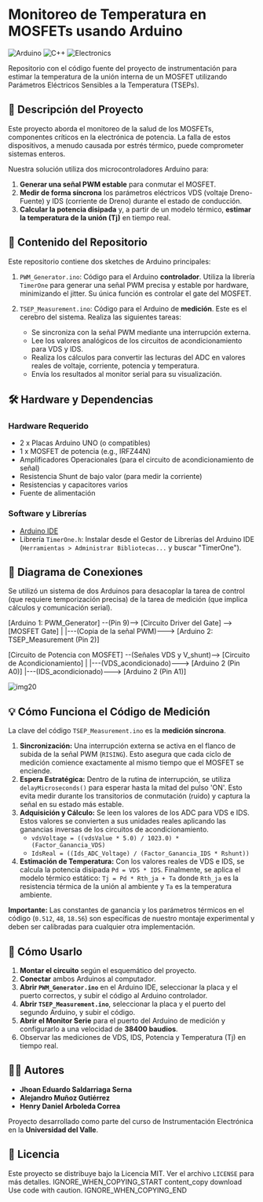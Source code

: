 # Monitoreo de Temperatura en MOSFETs usando Arduino

![Arduino](https://img.shields.io/badge/Arduino-00979D?style=for-the-badge&logo=arduino&logoColor=white)
![C++](https://img.shields.io/badge/C%2B%2B-00599C?style=for-the-badge&logo=c%2B%2B&logoColor=white)
![Electronics](https://img.shields.io/badge/Electronics-Project-blue?style=for-the-badge)

Repositorio con el código fuente del proyecto de instrumentación para estimar la temperatura de la unión interna de un MOSFET utilizando Parámetros Eléctricos Sensibles a la Temperatura (TSEPs).

## 📝 Descripción del Proyecto

Este proyecto aborda el monitoreo de la salud de los MOSFETs, componentes críticos en la electrónica de potencia. La falla de estos dispositivos, a menudo causada por estrés térmico, puede comprometer sistemas enteros.

Nuestra solución utiliza dos microcontroladores Arduino para:
1.  **Generar una señal PWM estable** para conmutar el MOSFET.
2.  **Medir de forma síncrona** los parámetros eléctricos VDS (voltaje Dreno-Fuente) y IDS (corriente de Dreno) durante el estado de conducción.
3.  **Calcular la potencia disipada** y, a partir de un modelo térmico, **estimar la temperatura de la unión (Tj)** en tiempo real.

## 📂 Contenido del Repositorio

Este repositorio contiene dos sketches de Arduino principales:

1.  `PWM_Generator.ino`: Código para el Arduino **controlador**. Utiliza la librería `TimerOne` para generar una señal PWM precisa y estable por hardware, minimizando el jitter. Su única función es controlar el gate del MOSFET.

2.  `TSEP_Measurement.ino`: Código para el Arduino de **medición**. Este es el cerebro del sistema. Realiza las siguientes tareas:
    *   Se sincroniza con la señal PWM mediante una interrupción externa.
    *   Lee los valores analógicos de los circuitos de acondicionamiento para VDS y IDS.
    *   Realiza los cálculos para convertir las lecturas del ADC en valores reales de voltaje, corriente, potencia y temperatura.
    *   Envía los resultados al monitor serial para su visualización.

## 🛠️ Hardware y Dependencias

### Hardware Requerido
*   2 x Placas Arduino UNO (o compatibles)
*   1 x MOSFET de potencia (e.g., IRFZ44N)
*   Amplificadores Operacionales (para el circuito de acondicionamiento de señal)
*   Resistencia Shunt de bajo valor (para medir la corriente)
*   Resistencias y capacitores varios
*   Fuente de alimentación

### Software y Librerías
*   [Arduino IDE](https://www.arduino.cc/en/software)
*   Librería `TimerOne.h`: Instalar desde el Gestor de Librerías del Arduino IDE (`Herramientas > Administrar Bibliotecas...` y buscar "TimerOne").

## 🔌 Diagrama de Conexiones

Se utilizó un sistema de dos Arduinos para desacoplar la tarea de control (que requiere temporización precisa) de la tarea de medición (que implica cálculos y comunicación serial).


[Arduino 1: PWM_Generator] --(Pin 9)--> [Circuito Driver del Gate] --> [MOSFET Gate]
|
|---(Copia de la señal PWM)---> [Arduino 2: TSEP_Measurement (Pin 2)]

[Circuito de Potencia con MOSFET] --(Señales VDS y V_shunt)--> [Circuito de Acondicionamiento]
|
|---(VDS_acondicionado)---> [Arduino 2 (Pin A0)]
|---(IDS_acondicionado)---> [Arduino 2 (Pin A1)]

![img20](https://github.com/user-attachments/assets/605e0d00-9812-4b44-a843-8d1da4705b26)


## 💡 Cómo Funciona el Código de Medición

La clave del código `TSEP_Measurement.ino` es la **medición síncrona**.

1.  **Sincronización:** Una interrupción externa se activa en el flanco de subida de la señal PWM (`RISING`). Esto asegura que cada ciclo de medición comience exactamente al mismo tiempo que el MOSFET se enciende.
2.  **Espera Estratégica:** Dentro de la rutina de interrupción, se utiliza `delayMicroseconds()` para esperar hasta la mitad del pulso 'ON'. Esto evita medir durante los transitorios de conmutación (ruido) y captura la señal en su estado más estable.
3.  **Adquisición y Cálculo:** Se leen los valores de los ADC para VDS e IDS. Estos valores se convierten a sus unidades reales aplicando las ganancias inversas de los circuitos de acondicionamiento.
    *   `vdsVoltage = ((vdsValue * 5.0) / 1023.0) * (Factor_Ganancia_VDS)`
    *   `IdsReal = ((Ids_ADC_Voltage) / (Factor_Ganancia_IDS * Rshunt))`
4.  **Estimación de Temperatura:** Con los valores reales de VDS e IDS, se calcula la potencia disipada `Pd = VDS * IDS`. Finalmente, se aplica el modelo térmico estático: `Tj = Pd * Rth_ja + Ta` donde `Rth_ja` es la resistencia térmica de la unión al ambiente y `Ta` es la temperatura ambiente.

**Importante:** Las constantes de ganancia y los parámetros térmicos en el código (`0.512`, `48`, `18.56`) son específicas de nuestro montaje experimental y deben ser calibradas para cualquier otra implementación.

## 🚀 Cómo Usarlo

1.  **Montar el circuito** según el esquemático del proyecto.
2.  **Conectar** ambos Arduinos al computador.
3.  **Abrir `PWM_Generator.ino`** en el Arduino IDE, seleccionar la placa y el puerto correctos, y subir el código al Arduino controlador.
4.  **Abrir `TSEP_Measurement.ino`**, seleccionar la placa y el puerto del segundo Arduino, y subir el código.
5.  **Abrir el Monitor Serie** para el puerto del Arduino de medición y configurarlo a una velocidad de **38400 baudios**.
6.  Observar las mediciones de VDS, IDS, Potencia y Temperatura (Tj) en tiempo real.

## 👨‍💻 Autores

*   **Jhoan Eduardo Saldarriaga Serna**
*   **Alejandro Muñoz Gutiérrez**
*   **Henry Daniel Arboleda Correa**

Proyecto desarrollado como parte del curso de Instrumentación Electrónica en la **Universidad del Valle**.

## 📄 Licencia

Este proyecto se distribuye bajo la Licencia MIT. Ver el archivo `LICENSE` para más detalles.
IGNORE_WHEN_COPYING_START
content_copy
download
Use code with caution.
IGNORE_WHEN_COPYING_END
